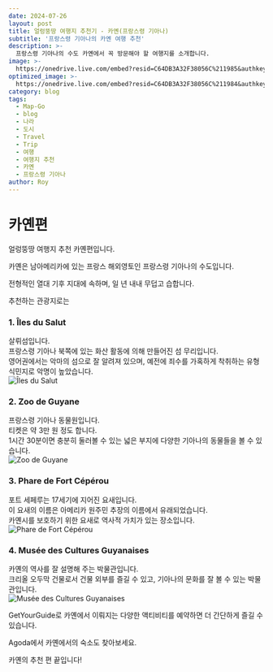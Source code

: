 ```yaml
---
date: 2024-07-26
layout: post
title: 얼렁뚱땅 여행지 추천기 - 카옌(프랑스령 기아나)
subtitle: '프랑스령 기아나의 카옌 여행 추천'
description: >-
  프랑스령 기아나의 수도 카옌에서 꼭 방문해야 할 여행지를 소개합니다.
image: >-
  https://onedrive.live.com/embed?resid=C64DB3A32F38056C%211985&authkey=%21ADnwZgabgGpAgfc&width=760&height=396
optimized_image: >-
  https://onedrive.live.com/embed?resid=C64DB3A32F38056C%211984&authkey=%21AOBiTLLC4Omw-sI&width=370&height=193
category: blog
tags:
  - Map-Go
  - blog
  - 나라
  - 도시
  - Travel
  - Trip
  - 여행
  - 여행지 추천
  - 카옌
  - 프랑스령 기아나
author: Roy
---
```

# 카옌편

얼렁뚱땅 여행지 추천 카옌편입니다.

카옌은 남아메리카에 있는 프랑스 해외영토인 프랑스령 기아나의 수도입니다.

전형적인 열대 기후 지대에 속하며, 일 년 내내 무덥고 습합니다.

추천하는 관광지로는

### 1. Îles du Salut
살뤼섬입니다.  
프랑스령 기아나 북쪽에 있는 화산 활동에 의해 만들어진 섬 무리입니다.  
영어권에서는 악마의 섬으로 잘 알려져 있으며, 예전에 죄수를 가혹하게 착취하는 유형 식민지로 악명이 높았습니다.  
![Îles du Salut](https://upload.wikimedia.org/wikipedia/commons/thumb/5/55/Ile_du_Diable_-_Iles_du_Salut_-_Guyane_Fran%C3%A7aise.jpg/1200px-Ile_du_Diable_-_Iles_du_Salut_-_Guyane_Fran%C3%A7aise.jpg?20180801192729 "Îles du Salut")

### 2. Zoo de Guyane
프랑스령 기아나 동물원입니다.  
티켓은 약 3만 원 정도 합니다.  
1시간 30분이면 충분히 둘러볼 수 있는 넓은 부지에 다양한 기아나의 동물들을 볼 수 있습니다.  
![Zoo de Guyane](https://upload.wikimedia.org/wikipedia/commons/thumb/2/23/Chien_des_buissons_du_zoo_de_Guyane_06.jpg/1200px-Chien_des_buissons_du_zoo_de_Guyane_06.jpg?20230326194935 "Zoo de Guyane")

### 3. Phare de Fort Cépérou
포트 세페루는 17세기에 지어진 요새입니다.  
이 요새의 이름은 아메리카 원주민 추장의 이름에서 유래되었습니다.  
카옌시를 보호하기 위한 요새로 역사적 가치가 있는 장소입니다.  
![Phare de Fort Cépérou](https://upload.wikimedia.org/wikipedia/commons/thumb/d/d6/Ancien_beffroi_Ceperou_Cayenne.jpg/1200px-Ancien_beffroi_Ceperou_Cayenne.jpg?20190825160256 "Phare de Fort Cépérou")

### 4. Musée des Cultures Guyanaises
카옌의 역사를 잘 설명해 주는 박물관입니다.  
크리올 오두막 건물로서 건물 외부를 즐길 수 있고, 기아나의 문화를 잘 볼 수 있는 박물관입니다.  
![Musée des Cultures Guyanaises](https://encrypted-tbn0.gstatic.com/images?q=tbn:ANd9GcR-nQZa7P8HoCmSLBMROHPPijN9kbaByxVCjA&s "Musée des Cultures Guyanaises")

<!-- GetYourGuide -->
<div data-gyg-href="https://widget.getyourguide.com/default/city.frame" data-gyg-location-id="142961" data-gyg-locale-code="ko-KR" data-gyg-widget="city" data-gyg-partner-id="1GS4FB3"></div>
GetYourGuide로 카옌에서 이뤄지는 다양한 액티비티를 예약하면 더 간단하게 즐길 수 있습니다.

<!-- Agoda -->
<div id="adgshp-1030315658"></div>
<script type="text/javascript" src="//cdn0.agoda.net/images/sherpa/js/init-dynamic_v8.min.js"></script>
<script type="text/javascript">
var stg = new Object(); stg.crt="255231583008"; stg.version="1.05"; stg.id=stg.name="adgshp-1030315658"; stg.Width="730px"; stg.Height="90px"; stg.RefKey="HbWB29RI8yCUjz+nxz/1Pw=="; stg.AutoScrollSpeed=3000; stg.AutoScrollToggle=true; stg.SearchboxShow=false; stg.DiscountedOnly=false; stg.Layout="widedynamic"; stg.Language="ko-kr"; stg.ApiKey="722ac243-58e2-4015-8346-aecd38d38365"; stg.Cid="1929455"; stg.City="14192"; stg.Currency="KRW"; stg.OverideConf=false; new AgdDynamic('adgshp-1030315658').initialize(stg);
</script>

Agoda에서 카옌에서의 숙소도 찾아보세요.

카옌의 추천 편 끝입니다!

<!-- 댓글 기능 -->
<script src="https://utteranc.es/client.js"
        repo="royder425/royder425.github.io"
        issue-term="pathname"
        theme="github-light"
        crossorigin="anonymous"
        async>
</script>
